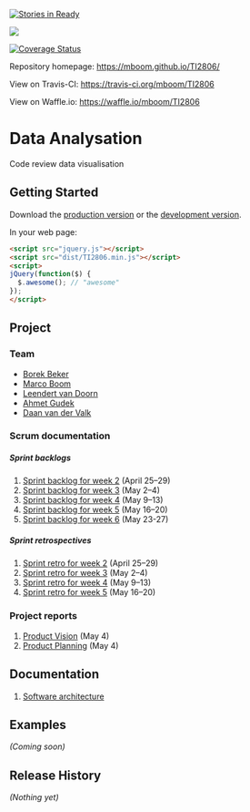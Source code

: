 ﻿[![Stories in Ready](https://badge.waffle.io/mboom/TI2806.png?label=ready&title=Ready)](https://waffle.io/mboom/TI2806)

[![](https://api.travis-ci.org/mboom/TI2806.svg?branch=master)](https://travis-ci.org/mboom/TI2806)

[![Coverage Status](https://coveralls.io/repos/github/mboom/TI2806/badge.svg?branch=master)](https://coveralls.io/github/mboom/TI2806?branch=master)

Repository homepage: https://mboom.github.io/TI2806/

View on Travis-CI: https://travis-ci.org/mboom/TI2806

View on Waffle.io: https://waffle.io/mboom/TI2806

# Data Analysation

Code review data visualisation

## Getting Started
Download the [production version][min] or the [development version][max].

[min]: https://raw.github.com/mboom/TI2806/master/dist/TI2806.min.js
[max]: https://raw.github.com/mboom/TI2806/master/dist/TI2806.js

In your web page:

```html
<script src="jquery.js"></script>
<script src="dist/TI2806.min.js"></script>
<script>
jQuery(function($) {
  $.awesome(); // "awesome"
});
</script>
```

## Project
### Team
* [Borek Beker](https://github.com/borek2)
* [Marco Boom](https://github.com/mboom)
* [Leendert van Doorn](https://github.com/lvdoorn)
* [Ahmet Gudek](https://github.com/agudek)
* [Daan van der Valk](https://github.com/DaanvanderValk)

### Scrum documentation
##### Sprint backlogs
1. [Sprint backlog for week 2](https://github.com/mboom/TI2806/blob/master/doc/project/sprint_backlog_1.pdf) (April 25–29)
2. [Sprint backlog for week 3](https://github.com/mboom/TI2806/blob/master/doc/project/sprint_backlog_2.pdf) (May 2–4)
3. [Sprint backlog for week 4](https://github.com/mboom/TI2806/blob/master/doc/project/sprint_backlog_3.pdf) (May 9–13)
4. [Sprint backlog for week 5](https://github.com/mboom/TI2806/blob/master/doc/project/sprint_backlog_4.pdf) (May 16–20)
5. [Sprint backlog for week 6](https://github.com/mboom/TI2806/blob/master/doc/project/sprint_backlog_5.pdf) (May 23-27)


##### Sprint retrospectives
1. [Sprint retro for week 2](https://github.com/mboom/TI2806/blob/master/doc/project/sprint_retro_1.pdf) (April 25–29)
2. [Sprint retro for week 3](https://github.com/mboom/TI2806/blob/master/doc/project/sprint_retro_2.pdf) (May 2–4)
3. [Sprint retro for week 4](https://github.com/mboom/TI2806/blob/master/doc/project/sprint_retro_3.pdf) (May 9–13)
4. [Sprint retro for week 5](https://github.com/mboom/TI2806/blob/master/doc/project/sprint_retro_4.pdf) (May 16–20)


### Project reports
1. [Product Vision](https://github.com/mboom/TI2806/blob/master/doc/project/product_vision.pdf) (May 4)
2. [Product Planning](https://github.com/mboom/TI2806/blob/master/doc/project/Product_Planning_final.pdf) (May 4)

## Documentation
1. [Software architecture](https://github.com/mboom/TI2806/blob/master/doc/project/Architecture.pdf) 

## Examples
_(Coming soon)_

## Release History
_(Nothing yet)_

